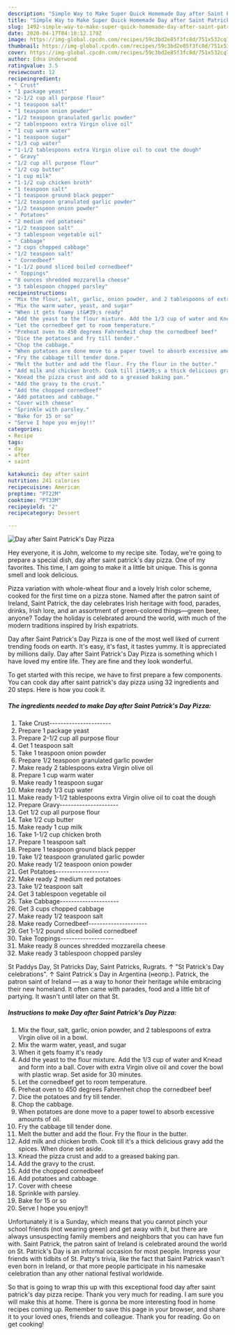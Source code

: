 ```yaml
---
description: "Simple Way to Make Super Quick Homemade Day after Saint Patrick&amp;#39;s Day Pizza"
title: "Simple Way to Make Super Quick Homemade Day after Saint Patrick&amp;#39;s Day Pizza"
slug: 1492-simple-way-to-make-super-quick-homemade-day-after-saint-patrick-and-39-s-day-pizza
date: 2020-04-17T04:10:12.179Z
image: https://img-global.cpcdn.com/recipes/59c3bd2e85f3fc8d/751x532cq70/day-after-saint-patricks-day-pizza-recipe-main-photo.jpg
thumbnail: https://img-global.cpcdn.com/recipes/59c3bd2e85f3fc8d/751x532cq70/day-after-saint-patricks-day-pizza-recipe-main-photo.jpg
cover: https://img-global.cpcdn.com/recipes/59c3bd2e85f3fc8d/751x532cq70/day-after-saint-patricks-day-pizza-recipe-main-photo.jpg
author: Edna Underwood
ratingvalue: 3.5
reviewcount: 12
recipeingredient:
- " Crust"
- "1 package yeast"
- "2-1/2 cup all purpose flour"
- "1 teaspoon salt"
- "1 teaspoon onion powder"
- "1/2 teaspoon granulated garlic powder"
- "2 tablespoons extra Virgin olive oil"
- "1 cup warm water"
- "1 teaspoon sugar"
- "1/3 cup water"
- "1-1/2 tablespoons extra Virgin olive oil to coat the dough"
- " Gravy"
- "1/2 cup all purpose flour"
- "1/2 cup butter"
- "1 cup milk"
- "1-1/2 cup chicken broth"
- "1 teaspoon salt"
- "1 teaspoon ground black pepper"
- "1/2 teaspoon granulated garlic powder"
- "1/2 teaspoon onion powder"
- " Potatoes"
- "2 medium red potatoes"
- "1/2 teaspoon salt"
- "3 tablespoon vegetable oil"
- " Cabbage"
- "3 cups chopped cabbage"
- "1/2 teaspoon salt"
- " Cornedbeef"
- "1-1/2 pound sliced boiled cornedbeef"
- " Toppings"
- "8 ounces shredded mozzarella cheese"
- "3 tablespoon chopped parsley"
recipeinstructions:
- "Mix the flour, salt, garlic, onion powder, and 2 tablespoons of extra Virgin olive oil in a bowl."
- "Mix the warm water, yeast, and sugar"
- "When it gets foamy it&#39;s ready"
- "Add the yeast to the flour mixture. Add the 1/3 cup of water and Knead and form into a ball. Cover with extra Virgin olive oil and cover the bowl with plastic wrap. Set aside for 30 minutes."
- "Let the cornedbeef get to room temperature."
- "Preheat oven to 450 degrees Fahrenheit chop the cornedbeef beef"
- "Dice the potatoes and fry till tender."
- "Chop the cabbage."
- "When potatoes are done move to a paper towel to absorb excessive amounts of oil."
- "Fry the cabbage till tender done."
- "Melt the butter and add the flour. Fry the flour in the butter."
- "Add milk and chicken broth. Cook till it&#39;s a thick delicious gravy add the spices. When done set aside."
- "Knead the pizza crust and add to a greased baking pan."
- "Add the gravy to the crust."
- "Add the chopped cornedbeef"
- "Add potatoes and cabbage."
- "Cover with cheese"
- "Sprinkle with parsley."
- "Bake for 15 or so"
- "Serve I hope you enjoy!!"
categories:
- Recipe
tags:
- day
- after
- saint

katakunci: day after saint 
nutrition: 241 calories
recipecuisine: American
preptime: "PT22M"
cooktime: "PT33M"
recipeyield: "2"
recipecategory: Dessert

---
```



![Day after Saint Patrick&#39;s Day Pizza](https://img-global.cpcdn.com/recipes/59c3bd2e85f3fc8d/751x532cq70/day-after-saint-patricks-day-pizza-recipe-main-photo.jpg)

Hey everyone, it is John, welcome to my recipe site. Today, we're going to prepare a special dish, day after saint patrick&#39;s day pizza. One of my favorites. This time, I am going to make it a little bit unique. This is gonna smell and look delicious.

Pizza variation with whole-wheat flour and a lovely Irish color scheme, cooked for the first time on a pizza stone. Named after the patron saint of Ireland, Saint Patrick, the day celebrates Irish heritage with food, parades, drinks, Irish lore, and an assortment of green-colored things—green beer, anyone? Today the holiday is celebrated around the world, with much of the modern traditions inspired by Irish expatriots.

Day after Saint Patrick&#39;s Day Pizza is one of the most well liked of current trending foods on earth. It's easy, it's fast, it tastes yummy. It is appreciated by millions daily. Day after Saint Patrick&#39;s Day Pizza is something which I have loved my entire life. They are fine and they look wonderful.


To get started with this recipe, we have to first prepare a few components. You can cook day after saint patrick&#39;s day pizza using 32 ingredients and 20 steps. Here is how you cook it.

<!--inarticleads1-->

##### The ingredients needed to make Day after Saint Patrick&#39;s Day Pizza:

1. Take  Crust----------------------
1. Prepare 1 package yeast
1. Prepare 2-1/2 cup all purpose flour
1. Get 1 teaspoon salt
1. Take 1 teaspoon onion powder
1. Prepare 1/2 teaspoon granulated garlic powder
1. Make ready 2 tablespoons extra Virgin olive oil
1. Prepare 1 cup warm water
1. Make ready 1 teaspoon sugar
1. Make ready 1/3 cup water
1. Make ready 1-1/2 tablespoons extra Virgin olive oil to coat the dough
1. Prepare  Gravy---------------------
1. Get 1/2 cup all purpose flour
1. Take 1/2 cup butter
1. Make ready 1 cup milk
1. Take 1-1/2 cup chicken broth
1. Prepare 1 teaspoon salt
1. Prepare 1 teaspoon ground black pepper
1. Take 1/2 teaspoon granulated garlic powder
1. Make ready 1/2 teaspoon onion powder
1. Get  Potatoes-------------------
1. Make ready 2 medium red potatoes
1. Take 1/2 teaspoon salt
1. Get 3 tablespoon vegetable oil
1. Take  Cabbage---------------------
1. Get 3 cups chopped cabbage
1. Make ready 1/2 teaspoon salt
1. Make ready  Cornedbeef---------------------
1. Get 1-1/2 pound sliced boiled cornedbeef
1. Take  Toppings-------------------
1. Make ready 8 ounces shredded mozzarella cheese
1. Make ready 3 tablespoon chopped parsley


St Paddys Day, St Patricks Day, Saint Patricks, Rugrats. ↑ &#34;St Patrick&#39;s Day celebrations&#34;. ↑ Saint Patrick´s Day in Argentina (неопр.). Patrick, the patron saint of Ireland — as a way to honor their heritage while embracing their new homeland. It often came with parades, food and a little bit of partying. It wasn&#39;t until later on that St. 

<!--inarticleads2-->

##### Instructions to make Day after Saint Patrick&#39;s Day Pizza:

1. Mix the flour, salt, garlic, onion powder, and 2 tablespoons of extra Virgin olive oil in a bowl.
1. Mix the warm water, yeast, and sugar
1. When it gets foamy it&#39;s ready
1. Add the yeast to the flour mixture. Add the 1/3 cup of water and Knead and form into a ball. Cover with extra Virgin olive oil and cover the bowl with plastic wrap. Set aside for 30 minutes.
1. Let the cornedbeef get to room temperature.
1. Preheat oven to 450 degrees Fahrenheit chop the cornedbeef beef
1. Dice the potatoes and fry till tender.
1. Chop the cabbage.
1. When potatoes are done move to a paper towel to absorb excessive amounts of oil.
1. Fry the cabbage till tender done.
1. Melt the butter and add the flour. Fry the flour in the butter.
1. Add milk and chicken broth. Cook till it&#39;s a thick delicious gravy add the spices. When done set aside.
1. Knead the pizza crust and add to a greased baking pan.
1. Add the gravy to the crust.
1. Add the chopped cornedbeef
1. Add potatoes and cabbage.
1. Cover with cheese
1. Sprinkle with parsley.
1. Bake for 15 or so
1. Serve I hope you enjoy!!


Unfortunately it is a Sunday, which means that you cannot pinch your school friends (not wearing green) and get away with it, but there are always unsuspecting family members and neighbors that you can have fun with. Saint Patrick, the patron saint of Ireland is celebrated around the world on St. Patrick&#39;s Day is an informal occasion for most people. Impress your friends with tidbits of St. Patty&#39;s trivia, like the fact that Saint Patrick wasn&#39;t even born in Ireland, or that more people participate in his namesake celebration than any other national festival worldwide. 

So that is going to wrap this up with this exceptional food day after saint patrick&#39;s day pizza recipe. Thank you very much for reading. I am sure you will make this at home. There is gonna be more interesting food in home recipes coming up. Remember to save this page in your browser, and share it to your loved ones, friends and colleague. Thank you for reading. Go on get cooking!
